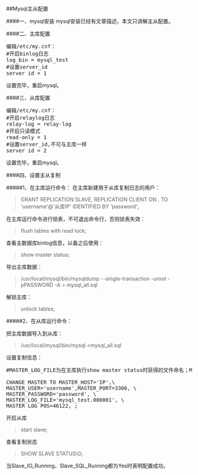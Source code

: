 ##Mysql主从配置

####一、mysql安装
mysql安装已经有文章描述，本文只讲解主从配置。

####二、主库配置
<pre>
编辑/etc/my.cnf：
#开启binlog日志
log_bin = mysql_test
#设置server_id
server_id = 1
</pre>
设置完毕，重启mysql。

####三、从库配置
<pre>
编辑/etc/my.cnf：
#开启relaylog日志
relay-log = relay-log
#开启只读模式
read-only = 1
#设置server_id,不可与主库一样
server_id = 2
</pre>
设置完毕，重启mysql。

####四、设置主从复制

#####1、在主库运行命令：
在主库新建用于从库复制日志的用户：
>GRANT REPLICATION SLAVE, REPLICATION CLIENT ON *.* TO 'username'@'从库IP' IDENTIFIED BY 'password';

在主库运行命令进行锁表，不可退出命令行，否则锁表失效：
>flush tables with read lock;

查看主数据库binlog信息，以备之后使用：
>show master status;

导出主库数据：
>/usr/local/mysql/bin/mysqldump --single-transaction -uroot -pPASSWORD -A > mysql_all.sql



解锁主库：
>unlock tables;

#####2、在从库运行命令：

把主库数据导入到从库：
>/usr/local/mysql/bin/mysql <mysql_all.sql

设置复制信息：
<pre>
#MASTER_LOG_FILE为在主库执行show master status时获得的文件命名；MASTER_LOG_POS为在主库获得的POS信息。

CHANGE MASTER TO MASTER_HOST='IP',\
MASTER_USER='username',MASTER_PORT=3306, \
MASTER_PASSWORD='password', \
MASTER_LOG_FILE='mysql_test.000001', \
MASTER_LOG_POS=46122, ;
</pre>

开启从库
>start slave;

查看复制状态
>SHOW SLAVE STATUS\G;

当Slave\_IO\_Running、Slave\_SQL\_Running都为Yes时表明配置成功。